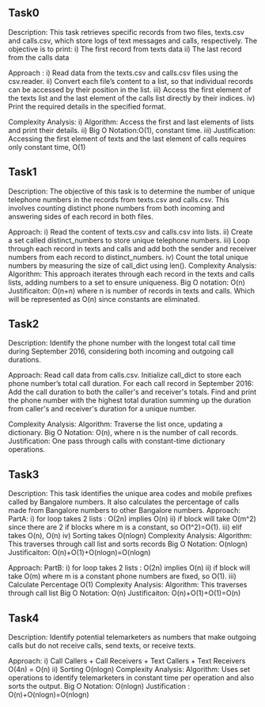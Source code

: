## Task0
Description: 
This task retrieves specific records from two files, texts.csv and calls.csv, which store logs of text messages and calls, respectively. The objective is to print:
i) The first record from texts data
ii) The last record from the calls data

Approach :
i) Read data from the texts.csv and calls.csv files using the csv.reader.
ii) Convert each file’s content to a list, so that individual records can be accessed by their position in the list.
iii) Access the first element of the texts list and the last element of the calls list directly by their indices.
iv) Print the required details in the specified format.

Complexity Analysis:
i) Algorithm: Access the first and last elements of lists and print their details.
ii) Big O Notation:O(1), constant time.
iii) Justification:
Accessing the first element of texts and the last element of calls requires only constant time, O(1)

## Task1
Description: 
The objective of this task is to determine the number of unique telephone numbers in the records from texts.csv and calls.csv. This involves counting distinct phone numbers from both incoming and answering sides of each record in both files.

Approach:
i) Read the content of texts.csv and calls.csv into lists.
ii) Create a set called distinct_numbers to store unique telephone numbers.
iii) Loop through each record in texts and calls and add both the sender and receiver numbers from each record to distinct_numbers.
iv) Count the total unique numbers by measuring the size of call_dict using len().
Complexity Analysis:
Algorithm: This approach iterates through each record in the texts and calls lists, adding numbers to a set to ensure uniqueness.
Big O notation: O(n)
Justificaiton: O(n+n) where n is number of records in texts and calls. Which will be represented as O(n) since constants are eliminated.
## Task2
Description: Identify the phone number with the longest total call time during September 2016, considering both incoming and outgoing call durations.

Approach:
Read call data from calls.csv.
Initialize call_dict to store each phone number’s total call duration.
For each call record in September 2016:
Add the call duration to both the caller's and receiver's totals.
Find and print the phone number with the highest total duration summing up the duration from caller's and receiver's  duration for a unique number.

Complexity Analysis:
Algorithm: Traverse the list once, updating a dictionary.
Big O Notation: 
O(n), where n is the number of call records.
Justification: One pass through calls with constant-time dictionary operations.

## Task3
Description: This task identifies the unique area codes and mobile prefixes called by Bangalore numbers. It also calculates the percentage of calls made from Bangalore numbers to other Bangalore numbers.
Approach:
PartA:
i) for loop takes 2 lists : O(2n)  implies O(n)
ii) if block will take O(m^2) since there are 2 if blocks where m is a constant, so O(1^2)=O(1).
iii) elif takes O(n),  O(n)
iv) Sorting takes O(nlogn)
Complexity Analysis:
Algorithm: This traverses through call list and  sorts records
Big O Notation: O(nlogn)
Justificaiton: O(n)+O(1)+O(nlogn)=O(nlogn)

Approach:
PartB: 
i) for loop takes 2 lists : O(2n)  implies O(n)
ii) if block will take O(m) where m is a constant phone numbers are fixed, so O(1).
iii) Calculate Percentage O(1)
Complexity Analysis:
Algorithm: This traverses through call list 
Big O Notation: O(n)
Justificaiton: O(n)+O(1)+O(1)=O(n)

## Task4

Description: Identify potential telemarketers as numbers that make outgoing calls but do not receive calls, send texts, or receive texts.

Approach:
i) Call Callers + Call Receivers + Text Callers + Text Receivers O(4n) = O(n)
ii) Sorting O(nlogn)
Complexity Analysis:
Algorithm: Uses set operations to identify telemarketers in constant time per operation and also sorts the output.
Big O Notation: O(nlogn)
Justification : O(n)+O(nlogn)=O(nlogn)